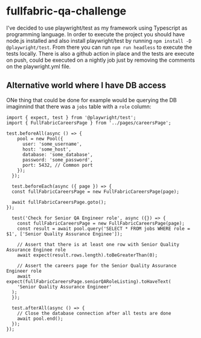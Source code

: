# fullfabric-qa-challenge

I've decided to use playwright/test as my framework using Typescript as programming language. In order to execute the project you should have node.js installed and also install playwright/test by running `npm install -D @playwright/test`. From there you can run `npm run headless` to execute the tests locally. There is also a github action in place and the tests are execute on push, could be executed on a nightly job just by removing the comments on the playwright.yml file.

## Alternative world where I have DB access

ONe thing that could be done for example would be querying the DB imaginnind that there was a `jobs` table with a `role` column:

```
import { expect, test } from '@playwright/test';
import { FullFabricCareersPage } from '../pages/careersPage';

test.beforeAll(async () => {
    pool = new Pool({
      user: 'some_username',
      host: 'some_host',
      database: 'some_database',
      password: 'some_password',
      port: 5432, // Common port
    });
  });

  test.beforeEach(async ({ page }) => {
  const fullFabricCareersPage = new FullFabricCareersPage(page);

  await fullFabricCareersPage.goto();
});

  test('Check for Senior QA Engineer role', async ({}) => {
    const fullFabricCareersPage = new FullFabricCareersPage(page);
    const result = await pool.query('SELECT * FROM jobs WHERE role = $1', ['Senior Quality Assurance Enginee']);

    // Assert that there is at least one row with Senior Quality Assurance Enginee role
    await expect(result.rows.length).toBeGreaterThan(0);

    // Assert the careers page for the Senior Quality Assurance Engineer role
    await expect(fullFabricCareersPage.seniorQARoleListing).toHaveText(
    'Senior Quality Assurance Engineer'
  );
  });

  test.afterAll(async () => {
    // Close the database connection after all tests are done
    await pool.end();
  });
});
```
